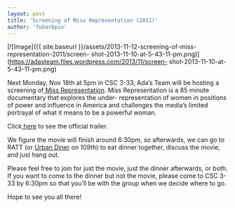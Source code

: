 ```yaml
---
layout: post
title: 'Screening of Miss Representation (2011)'
author: 'fubarbpie'
---
```


[![Image]({{ site.baseurl }}/assets/2013-11-12-screening-of-miss-
representation-2011/screen-
shot-2013-11-10-at-5-43-11-pm.png)](https://adasteam.files.wordpress.com/2013/11/screen-
shot-2013-11-10-at-5-43-11-pm.png)

Next Monday, Nov 18th at 5pm in CSC 3-33, Ada’s Team will be hosting a
screening of[ Miss Representation](http://film.missrepresentation.org/). Miss
Representation is a 85 minute documentary that explores the under-
representation of women in positions of power and influence in America and
challenges the media’s limited portrayal of what it means to be a powerful
woman.

Click[ here](http://www.youtube.com/watch?v=6gkIiV6konY) to see the official
trailer.

We figure the movie will finish around 6:30pm, so afterwards, we can go to
RATT (or [Urban Diner](http://www.urbandiner.com/cms/) on 109th) to eat dinner
together, discuss the movie, and just hang out.

Please feel free to join for just the movie, just the dinner afterwards, or
both. If you want to come to the dinner but not the movie, please come to CSC
3-33 by 6:30pm so that you’ll be with the group when we decide where to go.

Hope to see you all there!


